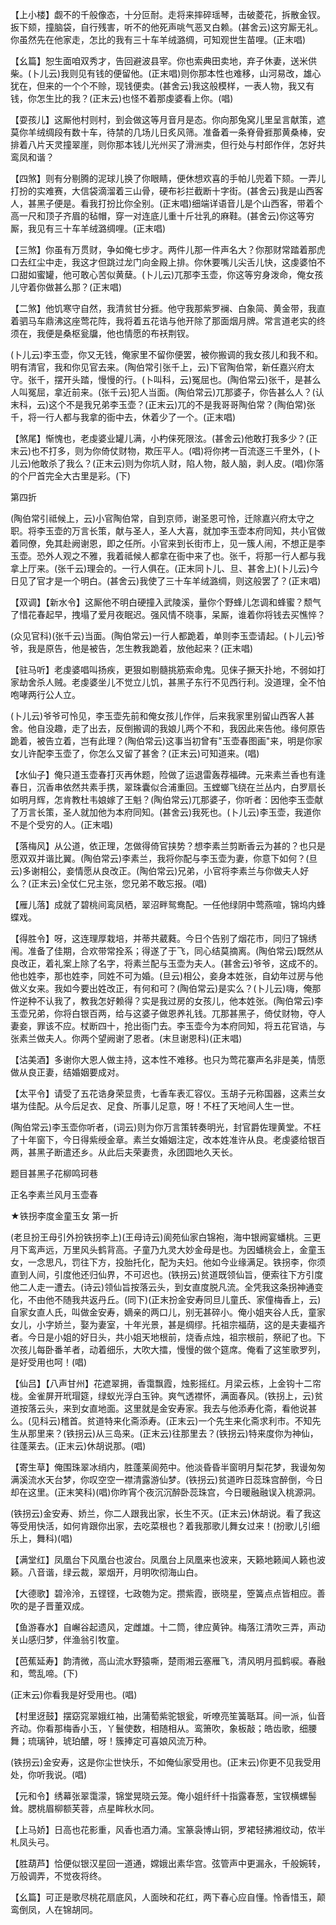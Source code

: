 <!-- { "loadSidebar": true } -->
【上小楼】觑不的千般像态，十分叵耐。走将来摔碎瑶琴，击破菱花，拆散金钗。扳下颏，撞脑袋，自行残害，听不的他死声咷气恶叉白赖。(甚舍云)这穷厮无礼。你虽然先在他家走，怎比的我有三十车羊绒潞绸，可知观世生苗哩。(正末唱)

【幺篇】恕生面咱双秀才，告回避波县宰。你也索典田卖地，弃子休妻，送米供柴。(卜儿云)我则见有钱的便留他。(正末唱)则你那本性也难移，山河易改，雄心犹在，但来的一个个不赊，现钱便卖。(甚舍云)我这般模样，一表人物，我又有钱，你怎生比的我？(正末云)也怪不着那虔婆看上你。(唱)

【耍孩儿】这厮他村则村，到会做这等月音月是态。你向那兔窝儿里呈言献策，遮莫你羊绒绸段有数十车，待禁的几场儿日炙风筛。准备着一条脊骨捱那黄桑棒，安排着八片天灵撞翠崖，则你那本钱儿光州买了滑洲卖，但行处与村郎作伴，怎好共鸾凤和谐？

【四煞】则有分剔腾的泥球儿换了你眼睛，便休想欢喜的手帕儿兜着下颏。一弄儿打扮的实难赛，大信袋滴溜着三山骨，硬布衫拦截断十字街。(甚舍云)我是山西客人，甚黑子便是。看我打扮比你全别。(正末唱)细端详语音儿是个山西客，带着个高一尺和顶子齐眉的毡帽，穿一对连底儿重十斤壮乳的麻鞋。(甚舍云)你这等穷厮，我见有三十车羊绒潞绸哩。(正末唱)

【三煞】你虽有万贯财，争如俺七步才。两件儿那一件声名大？你那财常踏着那虎口去红尘中走，我这才但跳过龙门向金殿上排。你休要嘴儿尖舌儿快，这虔婆怕不口甜如蜜罐，他可敢心苦似黄蘖。(卜儿云)兀那李玉壶，你这等穷身泼命，俺女孩儿守着你做甚么那？(正末唱)

【二煞】他饥寒守自然，我清贫甘分捱。他守我那紫罗襕、白象简、黄金带，我直着驷马车鼎沸这座莺花阵，我将着五花诰与他开除了那面烟月牌。常言道老实的终须在，我便是桑枢瓮牖，他也情愿的布袄荆钗。

(卜儿云)李玉壶，你又无钱，俺家里不留你便罢，被你搬调的我女孩儿和我不和。明有清官，我和你见官去来。(陶伯常引张千上，云)下官陶伯常，新任嘉兴府太守。张千，摆开头踏，慢慢的行。(卜叫科，云)冤屈也。(陶伯常云)张千，是甚么人叫冤屈，拿近前来。(张千云)犯人当面。(陶伯常云)兀那婆子，你告甚么人？(认末科，云)这个不是我兄弟李玉壶？(正末云)兀的不是我哥哥陶伯常？(陶伯常)张千，将一行人都与我拿的衙中去，休着少了一个。(正末唱)

【煞尾】惭愧也，老虔婆业罐儿满，小杓俫死限泫。(甚舍云)他敢打我多少？(正末云)也不打多，则为你倚仗财物，欺压平人。(唱)将你拷一百流逐三千里外，(卜儿云)他敢杀了我么？(正末云)则为你坑人财，陷人物，敲人脑，剥人皮。(唱)你落的个尸首完全大古里是彩。(下)

第四折

(陶伯常引祗候上，云)小官陶伯常，自到京师，谢圣恩可怜，迁除嘉兴府太守之职。将李玉壶的万言长策，献与圣人，圣人大喜，就加李玉壶本府同知，共小官做着同僚，免其赴阙谢恩，即之任所。小官来到长街市上，见一簇人闹，不想正是李玉壶。恐外人观之不雅，我着祗候人都拿在衙中来了也。张千，将那一行人都与我拿上厅来。(张千云)理会的。一行人俱在。(正末同卜儿、旦、甚舍上)(卜儿云)今日见了官才是一个明白。(甚舍云)我使了三十车羊绒潞绸，则这般罢了？(正末唱)

【双调】【新水令】这厮他不明白硬撞入武陵溪，量你个野蜂儿怎调和蜂蜜？颓气了惜花春起早，拽塌了爱月夜眠迟。强风情不晓事，呆厮，谁着你将钱去买憔悴？

(众见官科)(张千云)当面。(陶伯常云)一行人都跪着，单则李玉壶请起。(卜儿云)爷爷，我是原告，他是被告，怎生教我跪着，放他起来？(正末唱)

【驻马听】老虔婆唱叫扬疾，更狠如剔髓挑筋索命鬼。见俫子撅天扑地，不弱如打家劫舍杀人贼。老虔婆坐儿不觉立儿饥，甚黑子东行不见西行利。没道理，全不怕咆哮两行公人立。

(卜儿云)爷爷可怜见，李玉壶先前和俺女孩儿作伴，后来我家里别留山西客人甚舍。他自没趣，走了出去，反倒搬调的我娘儿两个不和，我因此来告他。缘何原告跪着，被告立着，岂有此理？(陶伯常云)这事当初曾有"玉壶春图画"来，明是你家女儿许配李玉壶了，你怎么又留了甚舍？(正末云)可知道来。(唱)

【水仙子】俺只道玉壶春打灭再休题，险做了运退雷轰荐福碑。元来素兰香也有逢春日，沉香串依然共素手携，翠珠囊似合浦重回。玉螳螂飞绕在兰丛内，白罗扇长如明月辉，怎肯教杜韦娘嫁了王魁？(陶伯常云)兀那婆子，你听者：因他李玉壶献了万言长策，圣人就加他为本府同知。(甚舍云)我死也。(卜儿云)李玉壶，我道你不是个受穷的人。(正末唱)

【落梅风】从公道，依正理，怎做得倚官挟势？想李素兰剪断香云为甚的？也只是愿双双并谐比翼。(陶伯常云)李素兰，我将你配与李玉壶为妻，你意下如何？(旦云)多谢相公，妾情愿从良改正。(陶伯常云)兄弟，小官将李素兰与你做夫人好么？(正末云)全仗仁兄主张，您兄弟不敢忘报。(唱)

【雁儿落】成就了碧桃间鸾凤栖，翠沼畔鸳鸯配。一任他绿阴中莺燕喧，锦坞内蜂蝶戏。

【得胜令】呀，这连理厚栽培，并蒂共葳蕤。今日个告别了烟花市，同归了锦绣闱。准备了佳期，合欢带常拴系；得遂了于飞，同心结莫摘离。(陶伯常云)既然从良改正，着礼案上除了名字，将素兰配与玉壶为夫人。(甚舍云)爷爷，这成不的。他也姓李，那也姓李，同姓不可为婚。(旦云)相公，妾身本姓张，自幼年过房与他做义女来。我如今要出姓改正，有何和可？(陶伯常云)是实么？(卜儿云)嗨，俺那忤逆种不认我了，教我怎好赖得？实是我过房的女孩儿，他本姓张。(陶伯常云)李玉壶兄弟，你将白银百两，给与这婆子做恩养礼钱。兀那甚黑子，倚仗财物，夺人妻妾，罪该不应。杖断四十，抢出衙门去。李玉壶今为本府同知，将五花官诰，与张素兰做夫人。你两个望阙谢了恩者。(末旦谢恩科)(正末唱)

【沽美酒】多谢你大恩人做主持，这本性不难移。也只为莺花寨声名非是美，情愿做从良正妻，结婚姻要成对。

【太平令】请受了五花诰身荣显贵，七香车表汇容仪。玉胡子元称国器，这素兰女堪为佳配。从今后足衣、足食、所事儿足意，呀！不枉了天地间人生一世。

(陶伯常云)李玉壶你听者，(词云)则为你万言策转奏明光，封官爵佐理黄堂。不枉了十年窗下，今日得紫绶金章。素兰女婚姻注定，改本姓准许从良。老虔婆给银百两，甚黑子断遣还乡。从此后夫荣妻贵，永团圆地久天长。

题目甚黑子花柳鸣珂巷

正名李素兰风月玉壶春
　

★铁拐李度金童玉女
第一折

(老旦扮王母引外扮铁拐李上)(王母诗云)阆苑仙家白锦袍，海中银阙宴蟠桃。三更月下鸾声远，万里风头鹤背高。子童乃九灵大妙金母是也。为因蟠桃会上，金童玉女，一念思凡，罚往下方，投胎托化，配为夫妇。他如今业缘满足。铁拐李，你须直到人间，引度他还归仙界，不可迟也。(铁拐云)贫道既领仙旨，便索往下方引度他二人走一遭去。(诗云)领仙旨按落云头，到女直度脱凡流。全凭我这条拐神通变化，不由他不随我共返丹丘。(同下)(正末扮金安寿同旦儿童氏、家僮梅香上，云)自家女直人氏，叫做金安寿，嫡亲的两口儿，别无甚碎小。俺小姐夹谷人氏，童家女儿，小字娇兰，娶为妻室，十年光景，甚是绸缪。托祖宗福荫，这的是夫妻福齐者。今日是小姐的好日头，共小姐天地根前，烧香点烛，祖宗根前，祭祀了也。下次孩儿每卧番羊者，动着细乐，大吹大擂，慢慢的做个筵席。俺看了这笙歌罗列，是好受用也呵！(唱)

【仙吕】【八声甘州】花遮翠拥，香霭飘霞，烛影摇红。月梁云栋，上金钩十二帘栊。金雀屏开玳瑁筵，绿蚁光浮白玉钟。爽气透襟怀，满面春风。(铁拐上，云)贫道按落云头，来到女直地面。这里就是金安寿家。我去与他添寿化斋，看他说甚么。(见科云)稽首。贫道特来化斋添寿。(正末云)一个先生来化斋求利市。不知先生从那里来？(铁拐云)从三岛来。(正末云)往那里去？(铁拐云)特来度你为神仙，往蓬莱去。(正末云)休胡说那。(唱)

【寄生草】俺围珠翠冰绡内，胜蓬莱阆苑中。他淡昏昏半窗明月梨花梦，我谩匆匆满溪流水天台梦，你叹空空一襟清露游仙梦。(铁拐云)贫道昨日蕊珠宫醉倒，今日却在这里。(正末笑科)(唱)你昨宵个夜沉沉醉卧蕊珠宫，今日暖融融误入桃源洞。

(铁拐云)金安寿、娇兰，你二人跟我出家，长生不灭。(正末云)休胡说。看了我这等受用快活，如何肯跟你出家，去吃菜根也？着我那歌儿舞女过来！(扮歌儿引细乐上，舞科)(唱)

【满堂红】凤凰台下风凰台也波台。凤凰台上凤凰来也波来，天籁地籁闻人籁也波籁。八音谐，绿云裁，翠烟开，月明吹彻海山白。

【大德歌】碧泠泠，五铿铿，七政匏为定。攒紫霞，嵌晓星，箜簧点点皆相应。善吹的是子晋董双成。

【鱼游春水】自嶰谷起遗风，定雌雄。十二筒，律应黄钟。梅落江清吹三弄，声动关山感归梦，伴渔翁引牧童。

【芭蕉延寿】韵清微，高山流水野猿嘶，楚雨湘云塞雁飞，清风明月孤鹤唳。春融和，莺乱啼。(下)

(正末云)你看我是好受用也。(唱)

【村里迓鼓】摆窈窕翠娥红袖，出蒲萄紫驼银瓮，听嘹亮笙簧聒耳。间一派，仙音齐动。你看那梅香小玉，丫鬟使数，相随相从。鸾箫吹，象板敲；皓齿歌，细腰舞；琉璃钟，琥珀醲，呀！簇捧定可喜娘风流万种。

(铁拐云)金安寿，这是你尘世快乐，不如俺仙家受用也。(正末云)你更不见我受用处，你听我说。(唱)

【元和令】绣幕张翠霭濛，锦堂晃晓云笼。俺小姐纤纤十指露春葱，宝钗横螺髻耸。腮桃眉柳额芙蓉，点星眸秋水同。

【上马娇】日高也花影重，风香也酒力涌。宝篆袅博山铜，罗裙轻拂湘纹动，侬半札凤头弓。

【胜葫芦】恰便似银汉星回一道通，嫦娥出素华宫。弦管声中更漏永，千般婉转，万般调弄，不觉夜将终。

【幺篇】可正是歌尽桃花扇底风，人面映和花红，两下春心应自懂。怜香惜玉，颠鸾倒凤，人在锦胡同。

